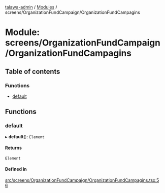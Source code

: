 [talawa-admin](../README.md) / [Modules](../modules.md) / screens/OrganizationFundCampaign/OrganizationFundCampagins

# Module: screens/OrganizationFundCampaign/OrganizationFundCampagins

## Table of contents

### Functions

- [default](screens_OrganizationFundCampaign_OrganizationFundCampagins.md#default)

## Functions

### default

▸ **default**(): `Element`

#### Returns

`Element`

#### Defined in

[src/screens/OrganizationFundCampaign/OrganizationFundCampagins.tsx:56](https://github.com/vasujain275/talawa-admin/blob/b5dc326/src/screens/OrganizationFundCampaign/OrganizationFundCampagins.tsx#L56)
